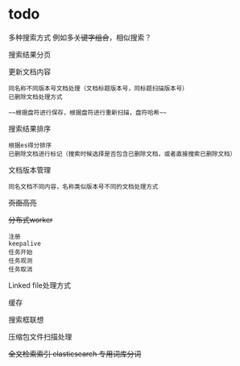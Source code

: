 # todo
多种搜索方式 例如多~~关键字组合~~，相似搜索？

搜索结果分页

更新文档内容

    同名称不同版本号文档处理（文档标题版本号，同标题扫描版本号）
    已删除文档处理方式
    
    ~~根据盘符进行保存，根据盘符进行重新扫描，盘符哈希~~
    
搜索结果排序
 
    根据es得分排序
    已删除文档进行标记（搜索时候选择是否包含已删除文档，或者直接搜索已删除文档）
 
文档版本管理

    同名文档不同内容，名称类似版本号不同的文档处理方式

~~页面高亮~~

~~分布式worker~~

    注册
    keepalive
    任务开始
    任务观测
    任务取消

Linked file处理方式

缓存

搜索框联想

压缩包文件扫描处理

~~全文检索索引 elasticsearch 专用词库分词~~